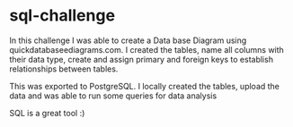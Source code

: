 # sql-challenge

In this challenge I was able to create a Data base Diagram using quickdatabaseediagrams.com. I created the tables, name all columns with their data type, create and assign primary and foreign keys to establish relationships between tables.

This was exported to PostgreSQL. I locally created the tables, upload the data and was able to run some queries for data analysis

SQL is a great tool :)
